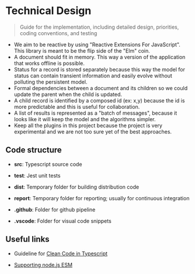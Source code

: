 # Technical Design

> Guide for the implementation, including detailed design, priorities,
> coding conventions, and testing

-   We aim to be reactive by using "Reactive Extensions For JavaScript".
    This library is meant to be the flip side of the "Elm" coin.
-   A document should fit in memory. This way a version of the application
    that works offline is possible.
-   Status for a record is stored separately because this way the model for
    status can contain transient information and easily evolve without
    polluting the persistent model.
-   Formal dependencies between a document and its children so we could
    update the parent when the child is updated.
-   A child record is identified by a composed id (ex: x,y) because the id
    is more predictable
    and this is useful for collaboration.
-   A list of results is represented as a "batch of messages", because it
    looks like it will keep
    the model and the algorithms simpler.
-   Keep all the plugins in this project because the project is very
    experimental and we are not too sure yet of the best approaches.

## Code structure

-   **src**: Typescript source code

-   **test**: Jest unit tests

-   **dist**: Temporary folder for building distribution code

-   **report**: Temporary folder for reporting; usually for continuous
    integration

-   **.github**: Folder for github pipeline

-   **.vscode**: Folder for visual code snippets

## Useful links

-   Guideline for [Clean Code in
    Typescript](https://labs42io.github.io/clean-code-typescript/)

-   [Supporting node.js ESM](https://the-guild.dev/blog/support-nodejs-esm)
